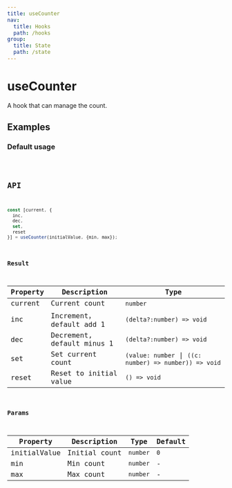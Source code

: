 ```yaml
---
title: useCounter
nav:
  title: Hooks
  path: /hooks
group:
  title: State
  path: /state
---
```


# useCounter

<Tag lang="en-US" tags="ssr&crossPlatform"></Tag>

A hook that can manage the count.

## Examples

### Default usage

<code src="./demo/demo1.tsx" />

## API

```typescript
const [current, {
  inc,
  dec,
  set,
  reset
}] = useCounter(initialValue, {min, max});
```

### Result

| Property | Description                | Type                      |
|----------|----------------------------|---------------------------|
| current  | Current count              | `number`                  |
| inc      | Increment，default add 1   | `(delta?:number) => void` |
| dec      | Decrement, default minus 1 | `(delta?:number) => void` |
| set      | Set current count          | `(value: number` \| `((c: number) => number)) => void` |
| reset    | Reset to initial value     | `() => void`              |

### Params

| Property     | Description             | Type     | Default |
|--------------|-------------------------|----------|---------|
| initialValue | Initial count           | `number` | `0`       |
| min          | Min count               | `number` | -       |
| max          | Max count               | `number` | -       |